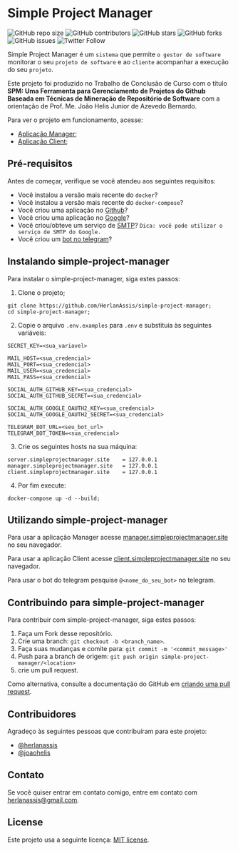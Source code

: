 # Simple Project Manager

![GitHub repo size](https://img.shields.io/github/repo-size/herlanassis/simple-project-manager)
![GitHub contributors](https://img.shields.io/github/contributors/herlanassis/simple-project-manager)
![GitHub stars](https://img.shields.io/github/stars/herlanassis/simple-project-manager?style=social)
![GitHub forks](https://img.shields.io/github/forks/herlanassis/simple-project-manager?style=social)
![GitHub issues](https://img.shields.io/github/issues-raw/herlanassis/simple-project-manager?style=social)
![Twitter Follow](https://img.shields.io/twitter/follow/herlanassis?style=social)

Simple Project Manager é um `sistema` que permite `o gestor de software` monitorar o seu `projeto de software` e ao `cliente` acompanhar a execução do seu `projeto`.

Este projeto foi produzido no Trabalho de Conclusão de Curso com o título <b>SPM: Uma Ferramenta para Gerenciamento de Projetos do Github Baseada em Técnicas de Mineração de Repositório de Software</b> com a orientação de Prof. Me. João Helis Junior de Azevedo Bernardo.

Para ver o projeto em funcionamento, acesse:

- [Aplicação Manager](https://www.youtube.com/watch?v=MIreat89-Iw);
- [Aplicação Client](https://www.youtube.com/watch?v=3rp5T3PX-JM);

## Pré-requisitos

Antes de começar, verifique se você atendeu aos seguintes requisitos:

- Você instalou a versão mais recente do `docker`?
- Você instalou a versão mais recente do `docker-compose`?
- Você criou uma aplicação no [Github](https://developer.github.com/apps/building-oauth-apps/creating-an-oauth-app/)?
- Você criou uma aplicação no [Google](https://developers.google.com/identity/protocols/OAuth2)?
- Você criou/obteve um serviço de [SMTP](https://medium.com/@_christopher/how-to-send-emails-with-python-django-through-google-smtp-server-for-free-22ea6ea0fb8e)? `Dica: você pode utilizar o serviço de SMTP do Google.`
- Você criou um [bot no telegram](https://core.telegram.org/bots)?

## Instalando simple-project-manager

Para instalar o simple-project-manager, siga estes passos:

1. Clone o projeto;

```shell
git clone https://github.com/HerlanAssis/simple-project-manager;
cd simple-project-manager;
```

2. Copie o arquivo `.env.examples` para `.env` e substituia às seguintes variáveis:

```
SECRET_KEY=<sua_variavel>

MAIL_HOST=<sua_credencial>
MAIL_PORT=<sua_credencial>
MAIL_USER=<sua_credencial>
MAIL_PASS=<sua_credencial>

SOCIAL_AUTH_GITHUB_KEY=<sua_credencial>
SOCIAL_AUTH_GITHUB_SECRET=<sua_credencial>

SOCIAL_AUTH_GOOGLE_OAUTH2_KEY=<sua_credencial>
SOCIAL_AUTH_GOOGLE_OAUTH2_SECRET=<sua_credencial>

TELEGRAM_BOT_URL=<seu_bot_url>
TELEGRAM_BOT_TOKEN=<sua_credencial>

```

3. Crie os seguintes hosts na sua máquina:

```
server.simpleprojectmanager.site    = 127.0.0.1
manager.simpleprojectmanager.site   = 127.0.0.1
client.simpleprojectmanager.site    = 127.0.0.1
```

4. Por fim execute:

```shell
docker-compose up -d --build;
```

## Utilizando simple-project-manager

Para usar a aplicação Manager acesse [manager.simpleprojectmanager.site](manager.simpleprojectmanager.site) no seu navegador.

Para usar a aplicação Client acesse [client.simpleprojectmanager.site](client.simpleprojectmanager.site) no seu navegador.

Para usar o bot do telegram pesquise `@<nome_do_seu_bot>` no telegram.

## Contribuindo para simple-project-manager

Para contribuir com simple-project-manager, siga estes passos:

1. Faça um Fork desse repositório.
2. Crie uma branch: `git checkout -b <branch_name>`.
3. Faça suas mudanças e comite para: `git commit -m '<commit_message>'`
4. Push para a branch de origem: `git push origin simple-project-manager/<location>`
5. crie um pull request.

Como alternativa, consulte a documentação do GitHub em [criando uma pull request](https://help.github.com/pt/github/collaborating-with-issues-and-pull-requests/creating-a-pull-request).

## Contribuidores

Agradeço às seguintes pessoas que contribuíram para este projeto:

- [@herlanassis](https://github.com/herlanassis)
- [@joaohelis](https://github.com/joaohelis)

## Contato

Se você quiser entrar em contato comigo, entre em contato com herlanassis@gmail.com.

## License

Este projeto usa a seguinte licença: [MIT license](https://choosealicense.com/licenses/mit/).
